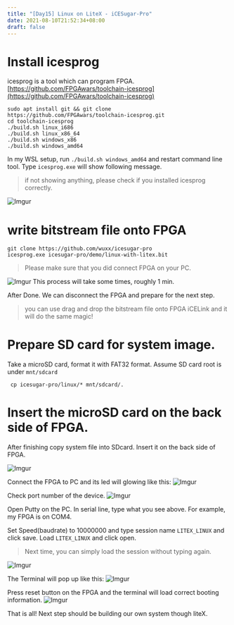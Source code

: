 ```yaml
---
title: "[Day15] Linux on LiteX - iCESugar-Pro"
date: 2021-08-10T21:52:34+08:00
draft: false
---
```



# Install icesprog
icesprog is a tool which can program FPGA.
[https://github.com/FPGAwars/toolchain-icesprog](https://github.com/FPGAwars/toolchain-icesprog)

```
sudo apt install git && git clone https://github.com/FPGAwars/toolchain-icesprog.git
cd toolchain-icesprog
./build.sh linux_i686
./build.sh linux_x86_64
./build.sh windows_x86
./build.sh windows_amd64
```

In my WSL setup, run `./build.sh windows_amd64` and restart command line tool.
Type `icesprog.exe` will show following message.
> if not showing anything, please check if you installed icesprog correctly.

![Imgur](https://i.imgur.com/DTOgoQK.png)

# write bitstream file onto FPGA

```
git clone https://github.com/wuxx/icesugar-pro
icesprog.exe icesugar-pro/demo/linux-with-litex.bit
```
> Please make sure that you did connect FPGA on your PC.

![Imgur](https://i.imgur.com/84vbYgL.gif)
This process will take some times, roughly 1 min.

After Done. We can disconnect the FPGA and prepare for the next step.

> you can use drag and drop the bitstream file onto FPGA iCELink and it will do the same magic!
# Prepare SD card for system image.
Take a microSD card, format it with FAT32 format. Assume SD card root is under `mnt/sdcard`
```
 cp icesugar-pro/linux/* mnt/sdcard/.
```

# Insert the microSD card on the back side of FPGA.

After finishing copy system file into SDcard. Insert it on the back side of FPGA.

![Imgur](https://i.imgur.com/C2vPTpS.jpg)

Connect the FPGA to PC and its led will glowing like this:
![Imgur](https://i.imgur.com/MRTdcfM.gif)

Check port number of the device.
![Imgur](https://i.imgur.com/Hs82ye2.png)

Open Putty on the PC. In serial line, type what you see above. For example, my FPGA is on COM4.

Set Speed(baudrate) to 10000000 and type session name `LITEX_LINUX` and click save.
Load `LITEX_LINUX` and click open.
> Next time, you can simply load the session without typing again.

![Imgur](https://i.imgur.com/a9VCPQy.png)

The Terminal will pop up like this:
![Imgur](https://i.imgur.com/3Ukks2u.png)

Press reset button on the FPGA and the terminal will load correct booting information.
![Imgur](https://i.imgur.com/UWs3bE4.gif)

That is all! Next step should be building our own system though liteX.